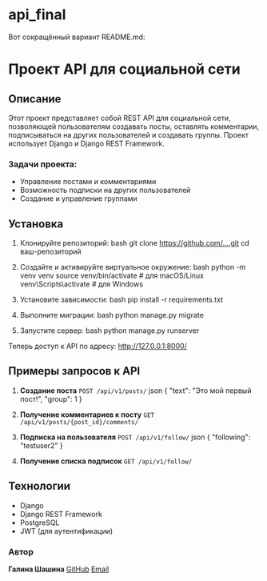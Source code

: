 # api_final

Вот сокращённый вариант README.md:

# Проект API для социальной сети

## Описание
Этот проект представляет собой REST API для социальной сети, позволяющей пользователям создавать посты, оставлять комментарии, подписываться на других пользователей и создавать группы. Проект использует Django и Django REST Framework.

### Задачи проекта:
- Управление постами и комментариями
- Возможность подписки на других пользователей
- Создание и управление группами

## Установка

1. Клонируйте репозиторий:
    bash
    git clone https://github.com/....git
    cd ваш-репозиторий

2. Создайте и активируйте виртуальное окружение:
    bash
    python -m venv venv
    source venv/bin/activate  # для macOS/Linux
    venv\Scripts\activate  # для Windows

3. Установите зависимости:
    bash
    pip install -r requirements.txt

4. Выполните миграции:
    bash
    python manage.py migrate

5. Запустите сервер:
    bash
    python manage.py runserver

Теперь доступ к API по адресу: http://127.0.0.1:8000/

## Примеры запросов к API

1. **Создание поста**
   `POST /api/v1/posts/`
    json
    {
        "text": "Это мой первый пост!",
        "group": 1
    }

2. **Получение комментариев к посту**
   `GET /api/v1/posts/{post_id}/comments/`

3. **Подписка на пользователя**
   `POST /api/v1/follow/`
    json
    {
        "following": "testuser2"
    }

4. **Получение списка подписок**
   `GET /api/v1/follow/`

## Технологии
- Django
- Django REST Framework
- PostgreSQL
- JWT (для аутентификации)

### Автор
**Галина Шашина**
[GitHub](https://github.com/galinashashina)
[Email](mailto:g.sshashina@yandex.ru)
